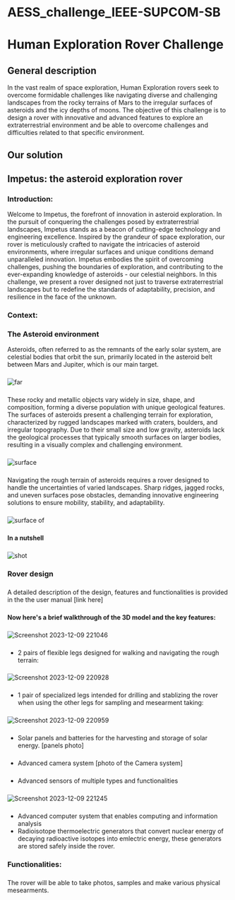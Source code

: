 # AESS_challenge_IEEE-SUPCOM-SB
# Human Exploration Rover Challenge 
## General description 
In the vast realm of space exploration, Human Exploration rovers seek to overcome formidable challenges like navigating diverse and challenging landscapes from the rocky terrains of Mars to the irregular surfaces of asteroids and the icy depths of moons. The objective of this challenge is to design a rover with innovative and advanced features to explore an extraterrestrial environment and be able to overcome challenges and difficulties related to that specific environment.
## Our solution
## Impetus: the asteroid exploration rover
### Introduction: 
Welcome to Impetus, the forefront of innovation in asteroid exploration. In the pursuit of conquering the challenges posed by extraterrestrial landscapes, Impetus stands as a beacon of cutting-edge technology and engineering excellence. Inspired by the grandeur of space exploration, our rover is meticulously crafted to navigate the intricacies of asteroid environments, where irregular surfaces and unique conditions demand unparalleled innovation.
Impetus embodies the spirit of overcoming challenges, pushing the boundaries of exploration, and contributing to the ever-expanding knowledge of asteroids - our celestial neighbors. In this challenge, we present a rover designed not just to traverse extraterrestrial landscapes but to redefine the standards of adaptability, precision, and resilience in the face of the unknown.
### Context:
### The Asteroid environment
Asteroids, often referred to as the remnants of the early solar system, are celestial bodies that orbit the sun, primarily located in the asteroid belt between Mars and Jupiter, which is our main target.
###
![far](https://github.com/Alaa-BT/AESS_challenge_TSYP_11_Sup-Com_SB/assets/132910975/7b62ffbc-028e-4968-a015-568693323341)
###
These rocky and metallic objects vary widely in size, shape, and composition, forming a diverse population with unique geological features.
The surfaces of asteroids present a challenging terrain for exploration, characterized by rugged landscapes marked with craters, boulders, and irregular topography. Due to their small size and low gravity, asteroids lack the geological processes that typically smooth surfaces on larger bodies, resulting in a visually complex and challenging environment.
###
![surface](https://github.com/Alaa-BT/AESS_challenge_TSYP_11_Sup-Com_SB/assets/132910975/cc953c96-9c4b-4354-809a-68b6945f397d)
###
Navigating the rough terrain of asteroids requires a rover designed to handle the uncertainties of varied landscapes. Sharp ridges, jagged rocks, and uneven surfaces pose obstacles, demanding innovative engineering solutions to ensure mobility, stability, and adaptability.
###
![surface of](https://github.com/Alaa-BT/AESS_challenge_TSYP_11_Sup-Com_SB/assets/132910975/dc236357-2d96-4a4d-b1b7-97c770316f27)
###
#### In a nutshell 
###
![shot](https://github.com/Alaa-BT/AESS_challenge_TSYP_11_Sup-Com_SB/assets/132910975/e37d73a9-04fc-4669-b14f-7ac4e3ababb0)
### 
### Rover design
###
A detailed description of the design, features and functionalities is provided in the the user manual [link here]
###
#### Now here's a brief walkthrough of the 3D model and the key features: 
###
![Screenshot 2023-12-09 221046](https://github.com/Alaa-BT/AESS_challenge_TSYP_11_Sup-Com_SB/assets/132910975/6b0fa8e4-a378-4393-9363-afbff228edb6)
###
- 2 pairs of flexible legs designed for walking and navigating the rough terrain:
###
![Screenshot 2023-12-09 220928](https://github.com/Alaa-BT/AESS_challenge_TSYP_11_Sup-Com_SB/assets/132910975/380e6dcb-8053-4a07-88c5-f9f5d523b459)
### 
- 1 pair of specialized legs intended for drilling and stablizing the rover when using the other legs for sampling and mesearment taking:
###
![Screenshot 2023-12-09 220959](https://github.com/Alaa-BT/AESS_challenge_TSYP_11_Sup-Com_SB/assets/132910975/25263e8b-8590-4542-a9b8-16c32137fef6)
###
- Solar panels and batteries for the harvesting and storage of solar energy.
[panels photo]
###
- Advanced camera system
[photo of the Camera system]
###
- Advanced sensors of multiple types and functionalities
###
![Screenshot 2023-12-09 221245](https://github.com/Alaa-BT/AESS_challenge_TSYP_11_Sup-Com_SB/assets/132910975/9e4df322-7aab-4063-9068-dfce7f810239)
###
- Advanced computer system that enables computing and information analysis
- Radioisotope thermoelectric generators that convert nuclear energy of decaying radioactive isotopes into emlectric energy, these generators are stored safely inside the rover.
###
### Functionalities:
###
The rover will be able to take photos, samples and make various physical mesearments.
